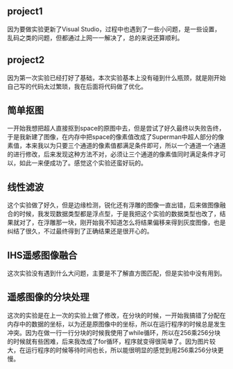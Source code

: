 ## project1
因为要做实验更新了Visual Studio，过程中也遇到了一些小问题，是一些设置，乱码之类的问题，但都通过上网一一解决了，总的来说还算顺利。

## project2
因为第一次实验已经打好了基础，本次实验基本上没有碰到什么瓶颈，就是刚开始自己写的代码太过繁琐，我在后面将代码做了优化。

## 简单抠图
一开始我想把超人直接抠到space的原图中去，但是尝试了好久最终以失败告终，于是我新建了图像，在内存中把space的像素值改成了Superman中超人部分的像素值，本来我以为只要三个通道的像素值都满足条件即可，所以一个通道一个通道的进行修改，后来发现这种方法不对，必须让三个通道的像素值同时满足条件才可以，如此一来便成功了。感觉这个实验还蛮好玩的。

## 线性滤波
这个实验做了好久，但是边缘检测，锐化还有浮雕的图像一直出错，后来做图像融合的时候，我发现数据类型都是浮点型，于是我把这个实验的数据类型也改了，结果就对了，在浮雕那一块，刚开始我不知道怎么将结果偏移来得到灰度图像，也是纠结了很久，不过最终得到了正确结果还是很开心的。

## IHS遥感图像融合
这次实验没有遇到什么大问题，主要是不了解直方图匹配，但是实验中没有用到。

## 遥感图像的分块处理
这次的实验是在上一次的实验上做了修改，在分块的时候，一开始我搞错了分配在内存中的数据的坐标，以为还是原图像中的坐标，所以在运行程序的时候总是发生冲突。因为在做一行一行分块的时候我使用了while循环，所以在256乘256分块的时候就有些困难，后来我改成了for循环，程序就变得很简单了。因为图片较大，在运行程序的时候等待时间也长，所以能很明显的感觉到用256乘256分块更慢。
